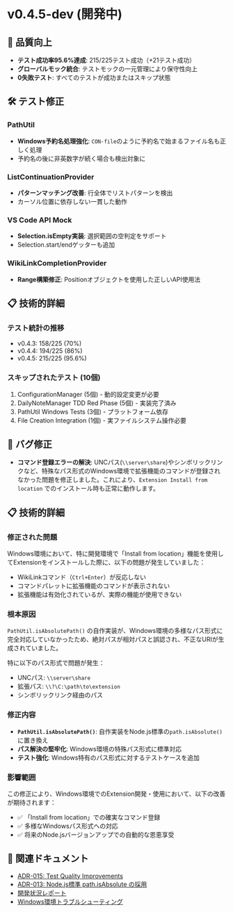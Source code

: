 # v0.4.5-dev (開発中)

## 🎯 品質向上

- **テスト成功率95.6%達成**: 215/225テスト成功（+21テスト成功）
- **グローバルモック統合**: テストモックの一元管理により保守性向上
- **0失敗テスト**: すべてのテストが成功またはスキップ状態

## 🛠 テスト修正

### PathUtil
- **Windows予約名処理強化**: `CON-file`のように予約名で始まるファイル名も正しく処理
- 予約名の後に非英数字が続く場合も検出対象に

### ListContinuationProvider
- **パターンマッチング改善**: 行全体でリストパターンを検出
- カーソル位置に依存しない一貫した動作

### VS Code API Mock
- **Selection.isEmpty実装**: 選択範囲の空判定をサポート
- Selection.start/endゲッターも追加

### WikiLinkCompletionProvider
- **Range構築修正**: Positionオブジェクトを使用した正しいAPI使用法

## 📋 技術的詳細

### テスト統計の推移
- v0.4.3: 158/225 (70%)
- v0.4.4: 194/225 (86%)
- v0.4.5: 215/225 (95.6%)

### スキップされたテスト (10個)
1. ConfigurationManager (5個) - 動的設定変更が必要
2. DailyNoteManager TDD Red Phase (5個) - 実装完了済み
3. PathUtil Windows Tests (3個) - プラットフォーム依存
4. File Creation Integration (1個) - 実ファイルシステム操作必要

## 🐛 バグ修正

- **コマンド登録エラーの解決**: UNCパス(`\\server\share`)やシンボリックリンクなど、特殊なパス形式のWindows環境で拡張機能のコマンドが登録されなかった問題を修正しました。これにより、`Extension Install from location` でのインストール時も正常に動作します。

## 📋 技術的詳細

### 修正された問題

Windows環境において、特に開発環境で「Install from location」機能を使用してExtensionをインストールした際に、以下の問題が発生していました：

- WikiLinkコマンド（`Ctrl+Enter`）が反応しない
- コマンドパレットに拡張機能のコマンドが表示されない
- 拡張機能は有効化されているが、実際の機能が使用できない

### 根本原因

`PathUtil.isAbsolutePath()` の自作実装が、Windows環境の多様なパス形式に完全対応していなかったため、絶対パスが相対パスと誤認され、不正なURIが生成されていました。

特に以下のパス形式で問題が発生：
- UNCパス: `\\server\share`
- 拡張パス: `\\?\C:\path\to\extension`
- シンボリックリンク経由のパス

### 修正内容

- **`PathUtil.isAbsolutePath()`**: 自作実装をNode.js標準の`path.isAbsolute()`に置き換え
- **パス解決の堅牢化**: Windows環境の特殊パス形式に標準対応
- **テスト強化**: Windows特有のパス形式に対するテストケースを追加

### 影響範囲

この修正により、Windows環境でのExtension開発・使用において、以下の改善が期待されます：

- ✅ 「Install from location」での確実なコマンド登録
- ✅ 多様なWindowsパス形式への対応
- ✅ 将来のNode.jsバージョンアップでの自動的な恩恵享受

## 🔗 関連ドキュメント

- [ADR-015: Test Quality Improvements](../adr/ADR-015-test-quality-improvements.md)
- [ADR-013: Node.js標準 path.isAbsolute の採用](../adr/013-nodejs-path-isabsolute-adoption.md)
- [開発状況レポート](../development-status.md)
- [Windows環境トラブルシューティング](../tech/troubleshooting-windows.md)